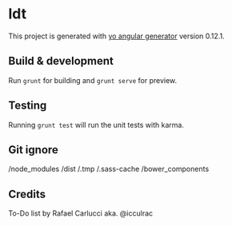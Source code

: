 # ldt

This project is generated with [yo angular generator](https://github.com/yeoman/generator-angular)
version 0.12.1.

## Build & development

Run `grunt` for building and `grunt serve` for preview.

## Testing

Running `grunt test` will run the unit tests with karma.

## Git ignore

/node_modules
/dist
/.tmp
/.sass-cache
/bower_components

## Credits

To-Do list by Rafael Carlucci aka. @icculrac
